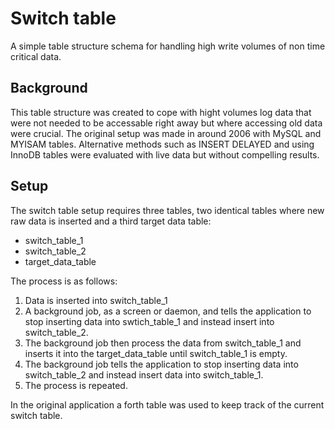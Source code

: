 # Switch table
A simple table structure schema for handling high write volumes of non time critical data.

## Background
This table structure was created to cope with hight volumes log data that were not needed to be accessable right away but where accessing old data were crucial. The original setup was made in around 2006 with MySQL and MYISAM tables. Alternative methods such as INSERT DELAYED and using InnoDB tables were evaluated with live data but without compelling results.

## Setup
The switch table setup requires three tables, two identical tables where new raw data is inserted and a third target data table:

- switch_table_1
- switch_table_2
- target_data_table

The process is as follows:

1. Data is inserted into switch_table_1
2. A background job, as a screen or daemon, and tells the application to stop inserting data into swtich_table_1 and instead insert into switch_table_2.
3. The background job then process the data from switch_table_1 and inserts it into the target_data_table until switch_table_1 is empty.
4. The background job tells the application to stop inserting data into switch_table_2 and instead insert data into switch_table_1.
5. The process is repeated.

In the original application a forth table was used to keep track of the current switch table.
